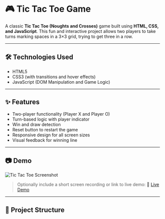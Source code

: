 # 🎮 Tic Tac Toe Game

A classic **Tic Tac Toe (Noughts and Crosses)** game built using **HTML, CSS, and JavaScript**. This fun and interactive project allows two players to take turns marking spaces in a 3×3 grid, trying to get three in a row.

---

## 🛠️ Technologies Used

- HTML5
- CSS3 (with transitions and hover effects)
- JavaScript (DOM Manipulation and Game Logic)

---

## ✨ Features

- Two-player functionality (Player X and Player O)
- Turn-based logic with player indicator
- Win and draw detection
- Reset button to restart the game
- Responsive design for all screen sizes
- Visual feedback for winning line

---

## 📷 Demo

![Tic Tac Toe Screenshot](.SS.png)

> Optionally include a short screen recording or link to live demo:
> 🔗 [Live Demo](https://your-live-demo-link.com)

---

## 📁 Project Structure

